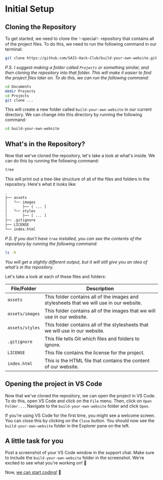 # Initial Setup

## Cloning the Repository

To get started, we need to clone the ✨special✨ repository that contains all of the project files. To do this, we need to run the following command in our terminal:

```bash
git clone https://github.com/SAIS-Hack-Club/build-your-own-website.git
```

*P.S. I suggest making a folder called `Projects` or something similar, and then cloning the repository into that folder. This will make it easier to find the project files later on. To do this, we can run the following command:*

```bash
cd Documents
mkdir Projects
cd Projects
git clone ...
```

This will create a new folder called `build-your-own-website` in our current directory. We can change into this directory by running the following command:

```bash
cd build-your-own-website
```

## What's in the Repository?

Now that we've cloned the repository, let's take a look at what's inside. We can do this by running the following command:

```bash
tree
```

This will print out a tree-like structure of all of the files and folders in the repository. Here's what it looks like:

```bash
.
├── assets
│   └── images
│       ├── [ ... ]
│   └── styles
│       ├── [ ... ]
├── .gitignore
├── LICENSE
└── index.html
```

*P.S. If you don't have `tree` installed, you can see the contents of the repository by running the following command:*

```bash
ls -R
```

*You will get a slightly different output, but it will still give you an idea of what's in the repository.*

Let's take a look at each of these files and folders:

| File/Folder     | Description                                                                             |
| --------------- | --------------------------------------------------------------------------------------- |
| `assets`        | This folder contains all of the images and stylesheets that we will use in our website. |
| `assets/images` | This folder contains all of the images that we will use in our website.                 |
| `assets/styles` | This folder contains all of the stylesheets that we will use in our website.            |
| `.gitignore`    | This file tells Git which files and folders to ignore.                                  |
| `LICENSE`       | This file contains the license for the project.                                         |
| `index.html`    | This is the HTML file that contains the content of our website.                         |

## Opening the project in VS Code

Now that we've cloned the repository, we can open the project in VS Code. To do this, open VS Code and click on the `File` menu. Then, click on `Open Folder...`. Navigate to the `build-your-own-website` folder and click `Open`.

If you're using VS Code for the first time, you might see a welcome screen. You can close this by clicking on the `Close` button. You should now see the `build-your-own-website` folder in the Explorer pane on the left.

## A little task for you

Post a screenshot of your VS Code window in the support chat. Make sure to include the `build-your-own-website` folder in the screenshot. We're excited to see what you're working on! 🚀

Now, [we can start coding!](../Section_1/Lesson_1_Intro_to_HTML.md) 🎉
